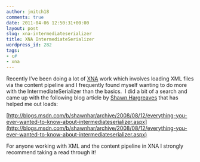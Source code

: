 ```yaml
---
author: jmitch18
comments: true
date: 2011-04-06 12:50:31+00:00
layout: post
slug: xna-intermediateserializer
title: XNA IntermediateSerializer
wordpress_id: 282
tags:
- c#
- xna
---
```


Recently I’ve been doing a lot of [XNA](http://create.msdn.com) work which involves loading XML files via the content pipeline and I frequently found myself wanting to do more with the IntermediateSerializer than the basics.  I did a bit of a search and came up with the following blog article by [Shawn Hargreaves](http://blogs.msdn.com/b/shawnhar/) that has helped me out loads:

[http://blogs.msdn.com/b/shawnhar/archive/2008/08/12/everything-you-ever-wanted-to-know-about-intermediateserializer.aspx](http://blogs.msdn.com/b/shawnhar/archive/2008/08/12/everything-you-ever-wanted-to-know-about-intermediateserializer.aspx)

For anyone working with XML and the content pipeline in XNA I strongly recommend taking a read through it!
